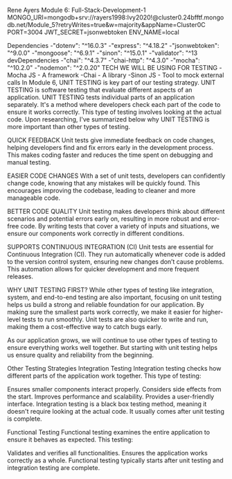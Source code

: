 Rene Ayers
Module 6: Full-Stack-Development-1
MONGO_URI=mongodb+srv://rayers1998:Ivy2020!@cluster0.24bfftf.mongodb.net/Module_5?retryWrites=true&w=majority&appName=Cluster0C
PORT=3004
JWT_SECRET=jsonwebtoken
ENV_NAME=local

Dependencies
-"dotenv": "^16.0.3"
-"express": "^4.18.2"
-"jsonwebtoken": "^9.0.0"
-"mongoose": "^6.9.1"
-"sinon": "^15.0.1"
-"validator": "^13
devDependencies
-"chai": "^4.3.7"
-"chai-http": "^4.3.0"
-"mocha": "^10.2.0"
-"nodemon": "^2.0.20"
TECH WE WILL BE USING FOR TESTING
-Mocha JS - A framework
-Chai - A library
-Sinon JS - Tool to mock external calls
In Module 6, UNIT TESTING is key part of our testing strategy. UNIT TESTING is software testing that evaluate different aspects of an application. UNIT TESTING tests individual parts of an application separately. It's a method where developers check each part of the code to ensure it works correctly. This type of testing involves looking at the actual code. Upon researching, I've summarized below why UNIT TESTING is more important than other types of testing.

QUICK FEEDBACK Unit tests give immediate feedback on code changes, helping developers find and fix errors early in the development process. This makes coding faster and reduces the time spent on debugging and manual testing.

EASIER CODE CHANGES With a set of unit tests, developers can confidently change code, knowing that any mistakes will be quickly found. This encourages improving the codebase, leading to cleaner and more manageable code.

BETTER CODE QUALITY Unit testing makes developers think about different scenarios and potential errors early on, resulting in more robust and error-free code. By writing tests that cover a variety of inputs and situations, we ensure our components work correctly in different conditions.

SUPPORTS CONTINUOUS INTEGRATION (CI) Unit tests are essential for Continuous Integration (CI). They run automatically whenever code is added to the version control system, ensuring new changes don’t cause problems. This automation allows for quicker development and more frequent releases.

WHY UNIT TESTING FIRST? While other types of testing like integration, system, and end-to-end testing are also important, focusing on unit testing helps us build a strong and reliable foundation for our application. By making sure the smallest parts work correctly, we make it easier for higher-level tests to run smoothly. Unit tests are also quicker to write and run, making them a cost-effective way to catch bugs early.

As our application grows, we will continue to use other types of testing to ensure everything works well together. But starting with unit testing helps us ensure quality and reliability from the beginning.

Other Testing Strategies
Integration Testing
Integration testing checks how different parts of the application work together. This type of testing:

Ensures smaller components interact properly.
Considers side effects from the start.
Improves performance and scalability.
Provides a user-friendly interface.
Integration testing is a black box testing method, meaning it doesn't require looking at the actual code. It usually comes after unit testing is complete.

Functional Testing
Functional testing examines the entire application to ensure it behaves as expected. This testing:

Validates and verifies all functionalities.
Ensures the application works correctly as a whole.
Functional testing typically starts after unit testing and integration testing are complete.
